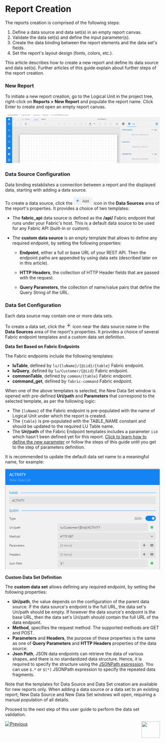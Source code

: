 # Report Creation

The reports creation is comprised of the following steps:

1. Define a data source and data set(s) in an empty report canvas. 
2. Validate the data set(s) and define the input parameter(s).
3. Create the data binding between the report elements and the data set's fields. 
4. Set the report's layout design (fonts, colors, etc.).

This article describes how to create a new report and define its data source and data set(s). Further articles of this guide explain about further steps of the report creation.

### New Report

To initiate a new report creation, go to the Logical Unit in the project tree, right-click on **Reports > New Report** and populate the report name. Click Enter to create and open an empty report canvas. 

![](images/02_create_new_rep_01.png)

### Data Source Configuration

Data binding establishes a connection between a report and the displayed data, starting with adding a data source.

To create a data source, click the ![](images/add_icon.png) icon in the **Data Sources** area of the report's properties. It provides a choice of two templates:

- The **fabric_api** data source is defined as the **/api/** Fabric endpoint that runs under your Fabric's host. This is a default data source to be used for any Fabric API (built-in or custom).

- The **custom data source** is an empty template that allows to define any required endpoint, by setting the following properties:

  - **Endpoint**, either a full or base URL of your REST API. Then the endpoint paths are appended by using data sets (described later on in this article).

  - **HTTP Headers**, the collection of HTTP Header fields that are passed with the request. 

  - **Query Parameters**, the collection of name/value pairs that define the Query String of the URL.

### Data Set Configuration

Each data source may contain one or more data sets. 

To create a data set, click the ![](images/plus_icon.png) icon near the data source name in the **Data Sources** area of the report's properties. It provides a choice of several Fabric endpoint templates and a custom data set definition.

**Data Set Based on Fabric Endpoints** 

The Fabric endpoints include the following templates:

* **luTable**, defined by ```lu/{luName}/{@iid}/{table}``` Fabric endpoint.
* **luQuery**, defined by ```lu/Customer/{@iid}``` Fabric endpoint.
* **commonTable**, defined by ```common/{table}``` Fabric endpoint.
* **command_get**, defined by ```fabric-command``` Fabric endpoint.

When one of the above templates is selected, the New Data Set window is opened with pre-defined **Uri/path** and **Parameters** that correspond to the selected template, as per the following logic:

* The ```{luName}``` of the Fabric endpoint is pre-populated with the name of Logical Unit under which the report is created. 
* The ```{table}``` is pre-populated with the TABLE_NAME constant and should be updated to the required LU Table name. 
* The **Uri/path** of the Fabric Endpoint templates includes a parameter ```iid``` which hasn't been defined yet for this report. [Click to learn how to define the new parameter]() or follow the steps of this guide until you get to the step of parameters definition.

It is recommended to update the default data set name to a meaningful name, for example:

<img src="images/02_new_data_set.png"  />

**Custom Data Set Definition**

The **custom data set** allows defining any required endpoint, by setting the following properties:
* **Uri/path**, the value depends on the configuration of the parent data source. If the data source's endpoint is the full URL, the data set's Uri/path should be empty. If however the data source's endpoint is the base URL, then the data set's Uri/path should contain the full URL of the data endpoint.
* **Method**, specifies the request method. The supported methods are GET and POST.
* **Parameters** and **Headers**, the purpose of these properties is the same as one of **Query Parameters** and **HTTP Headers** properties of the data source. 
* **Json Path**, JSON data endpoints can retrieve the data of various shapes, and there is no standardized data structure. Hence, it is required to specify the structure using the [JSONPath expression](https://goessner.net/articles/JsonPath/). You can use `$.*` or `$[*]` JSONPath expression to specify the repeated data fragments.



Note that the templates for Data Source and Data Set creation are available for new reports only. When adding a data source or a data set to an existing report, New Data Source and New Data Set windows will open, requiring a manual population of all details. 



Proceed to the next step of this user guide to perform the data set validation.



[![Previous](/articles/images/Previous.png)](01_reports_overview.md)[<img align="right" width="60" height="54" src="/articles/images/Next.png">](03_data_set_validation.md) 

